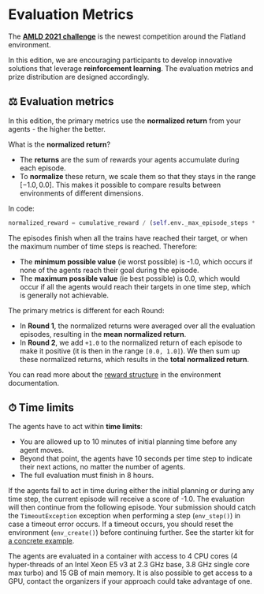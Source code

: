 Evaluation Metrics
==================

The **[AMLD 2021 challenge](https://www.aicrowd.com/challenges/flatland)** is the newest competition around the Flatland environment.

In this edition, we are encouraging participants to develop innovative solutions that leverage **reinforcement learning**. The evaluation metrics and prize distribution are designed accordingly.


⚖ Evaluation metrics
---

In this edition, the primary metrics use the **normalized return** from your agents - the higher the better.

What is the **normalized return**?

- The **returns** are the sum of rewards your agents accumulate during each episode.
- To **normalize** these return, we scale them so that they stays in the range $[-1.0, 0.0]$. This makes it possible to compare results between environments of different dimensions. 

In code:

```python
normalized_reward = cumulative_reward / (self.env._max_episode_steps * self.env.get_num_agents())
```

The episodes finish when all the trains have reached their target, or when the maximum number of time steps is reached. Therefore:
- The **minimum possible value** (ie worst possible) is -1.0, which occurs if none of the agents reach their goal during the episode.
- The **maximum possible value** (ie best possible) is 0.0, which would occur if all the agents would reach their targets in one time step, which is generally not achievable.

The primary metrics is different for each Round:
- In **Round 1**, the normalized returns were averaged over all the evaluation episodes, resulting in the **mean normalized return**.
- In **Round 2**, we add `+1.0` to the normalized return of each episode to make it positive (it is then in the range `[0.0, 1.0]`). We then sum up these normalized returns, which results in the **total normalized return**.

You can read more about the [reward structure](env) in the environment documentation.

⏱ Time limits
---

The agents have to act within **time limits**:
 
- You are allowed up to 10 minutes of initial planning time before any agent moves.
- Beyond that point, the agents have 10 seconds per time step to indicate their next actions, no matter the number of agents.
- The full evaluation must finish in 8 hours.

If the agents fail to act in time during either the initial planning or during any time step, the current episode will receive a score of -1.0. The evaluation will then continue from the following episode. Your submission should catch the `TimeoutException` exception when performing a step (`env_step()`) in case a timeout error occurs. If a timeout occurs, you should reset the environment (`env_create()`) before continuing further. See the starter kit for [a concrete example](https://gitlab.aicrowd.com/flatland/neurips2020-flatland-starter-kit/blob/master/run.py#L184).

The agents are evaluated in a container with access to 4 CPU cores (4 hyper-threads of an Intel Xeon E5 v3 at 2.3 GHz base, 3.8 GHz single core max turbo) and 15 GB of main memory. It is also possible to get access to a GPU, contact the organizers if your approach could take advantage of one.
